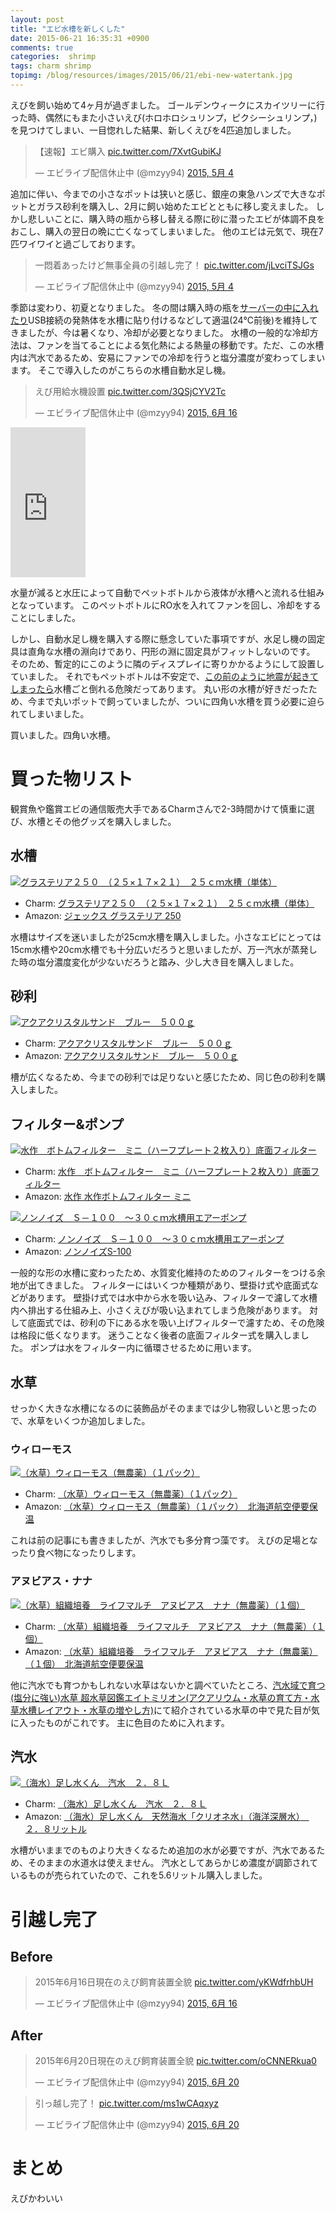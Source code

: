 ```yaml
---
layout: post
title: "エビ水槽を新しくした"
date: 2015-06-21 16:35:31 +0900
comments: true
categories:  shrimp
tags: charm shrimp
topimg: /blog/resources/images/2015/06/21/ebi-new-watertank.jpg
---
```


えびを飼い始めて4ヶ月が過ぎました。
ゴールデンウィークにスカイツリーに行った時、偶然にもまた小さいえび(ホロホロシュリンプ，ピクシーシュリンプ，)を見つけてしまい、一目惚れした結果、新しくえびを4匹追加しました。

<script async src="//platform.twitter.com/widgets.js" charset="utf-8"></script>
<blockquote class="twitter-tweet" lang="ja"><p lang="ja" dir="ltr">【速報】エビ購入 <a href="http://t.co/7XvtGubiKJ">pic.twitter.com/7XvtGubiKJ</a></p>&mdash; エビライブ配信休止中 (@mzyy94) <a href="https://twitter.com/mzyy94/status/595125289643937792">2015, 5月 4</a></blockquote>

追加に伴い、今までの小さなポットは狭いと感じ、銀座の東急ハンズで大きなポットとガラス砂利を購入し、2月に飼い始めたエビとともに移し変えました。
しかし悲しいことに、購入時の瓶から移し替える際に砂に潜ったエビが体調不良をおこし、購入の翌日の晩に亡くなってしまいました。
他のエビは元気で、現在7匹ワイワイと過ごしております。

<blockquote class="twitter-tweet" lang="ja"><p lang="ja" dir="ltr">一悶着あったけど無事全員の引越し完了！ <a href="http://t.co/jLvciTSJGs">pic.twitter.com/jLvciTSJGs</a></p>&mdash; エビライブ配信休止中 (@mzyy94) <a href="https://twitter.com/mzyy94/status/595228119708999680">2015, 5月 4</a></blockquote>

<!-- more -->

季節は変わり、初夏となりました。
冬の間は購入時の瓶を[サーバーの中に入れたり](https://twitter.com/mzyy94/status/566981294739820547)USB接続の発熱体を水槽に貼り付けるなどして適温(24℃前後)を維持してきましたが、今は暑くなり、冷却が必要となりました。
水槽の一般的な冷却方法は、ファンを当てることによる気化熱による熱量の移動です。ただ、この水槽内は汽水であるため、安易にファンでの冷却を行うと塩分濃度が変わってしまいます。
そこで導入したのがこちらの水槽自動水足し機。

<blockquote class="twitter-tweet" lang="ja"><p lang="ja" dir="ltr">えび用給水機設置 <a href="http://t.co/3QSjCYV2Tc">pic.twitter.com/3QSjCYV2Tc</a></p>&mdash; エビライブ配信休止中 (@mzyy94) <a href="https://twitter.com/mzyy94/status/610766091095183360">2015, 6月 16</a></blockquote>


<iframe src="http://rcm-fe.amazon-adsystem.com/e/cm?lt1=_blank&bc1=000000&IS2=1&bg1=FFFFFF&fc1=000000&lc1=0000FF&t=mzyy-22&o=9&p=8&l=as4&m=amazon&f=ifr&ref=ss_til&asins=B00BJEB67C" style="width:120px;height:240px;" scrolling="no" marginwidth="0" marginheight="0" frameborder="0"></iframe>


水量が減ると水圧によって自動でペットボトルから液体が水槽へと流れる仕組みとなっています。
このペットボトルにRO水を入れてファンを回し、冷却をすることにしました。

しかし、自動水足し機を購入する際に懸念していた事項ですが、水足し機の固定具は直角な水槽の淵向けであり、円形の淵に固定具がフィットしないのです。
そのため、暫定的にこのように隣のディスプレイに寄りかかるようにして設置していました。
それでもペットボトルは不安定で、[この前のように地震が起きてしまったら](https://twitter.com/mzyy94/status/602713494949994498)水槽ごと倒れる危険だってあります。
丸い形の水槽が好きだったため、今まで丸いポットで飼っていましたが、ついに四角い水槽を買う必要に迫られてしまいました。

買いました。四角い水槽。

# 買った物リスト

観賞魚や鑑賞エビの通信販売大手であるCharmさんで2-3時間かけて慎重に選び、水槽とその他グッズを購入しました。

## 水槽

[![グラステリア２５０　（２５×１７×２１）　２５ｃｍ水槽（単体）](http://www.shopping-charm.jp/pic/658/65897-1.jpg)](http://click.linksynergy.com/link?id=fUSw4lglgFk&offerid=329184.65897&type=2&murl=http%3A%2F%2Fwww.shopping-charm.jp%2FItemDetail.aspx%3FitemId%3D65897)

- Charm: [グラステリア２５０　（２５×１７×２１）　２５ｃｍ水槽（単体）](http://click.linksynergy.com/link?id=fUSw4lglgFk&offerid=329184.65897&type=2&murl=http%3A%2F%2Fwww.shopping-charm.jp%2FItemDetail.aspx%3FitemId%3D65897)
- Amazon: [ジェックス グラステリア 250](http://www.amazon.co.jp/gp/product/B004HCLJWK/ref=as_li_ss_tl?ie=UTF8&camp=247&creative=7399&creativeASIN=B004HCLJWK&linkCode=as2&tag=mzyy-22)


水槽はサイズを迷いましたが25cm水槽を購入しました。小さなエビにとっては15cm水槽や20cm水槽でも十分広いだろうと思いましたが、万一汽水が蒸発した時の塩分濃度変化が少ないだろうと踏み、少し大き目を購入しました。

## 砂利

[![アクアクリスタルサンド　ブルー　５００ｇ](http://www.shopping-charm.jp/pic/161/161847-1.jpg)](http://click.linksynergy.com/link?id=fUSw4lglgFk&offerid=329184.161847&type=2&murl=http%3A%2F%2Fwww.shopping-charm.jp%2FItemDetail.aspx%3FitemId%3D161847)

- Charm: [アクアクリスタルサンド　ブルー　５００ｇ](http://click.linksynergy.com/link?id=fUSw4lglgFk&offerid=329184.161847&type=2&murl=http%3A%2F%2Fwww.shopping-charm.jp%2FItemDetail.aspx%3FitemId%3D161847)
- Amazon: [アクアクリスタルサンド　ブルー　５００ｇ](http://www.amazon.co.jp/gp/product/B00U5OY94O/ref=as_li_ss_tl?ie=UTF8&camp=247&creative=7399&creativeASIN=B00U5OY94O&linkCode=as2&tag=mzyy-22)

槽が広くなるため、今までの砂利では足りないと感じたため、同じ色の砂利を購入しました。


## フィルター&ポンプ

[![水作　ボトムフィルター　ミニ（ハーフプレート２枚入り）底面フィルター](http://www.shopping-charm.jp/pic/170/170800-1.jpg)](http://click.linksynergy.com/link?id=fUSw4lglgFk&offerid=329184.170800&type=2&murl=http%3A%2F%2Fwww.shopping-charm.jp%2FItemDetail.aspx%3FitemId%3D170800)

- Charm: [水作　ボトムフィルター　ミニ（ハーフプレート２枚入り）底面フィルター](http://click.linksynergy.com/link?id=fUSw4lglgFk&offerid=329184.170800&type=2&murl=http%3A%2F%2Fwww.shopping-charm.jp%2FItemDetail.aspx%3FitemId%3D170800)
- Amazon: [水作 水作ボトムフィルター ミニ](http://www.amazon.co.jp/gp/product/B00XA2NGP6/ref=as_li_ss_tl?ie=UTF8&camp=247&creative=7399&creativeASIN=B00XA2NGP6&linkCode=as2&tag=mzyy-22)


[![ノンノイズ　Ｓ－１００　～３０ｃｍ水槽用エアーポンプ](http://www.shopping-charm.jp/pic/143/14310-1.jpg)](http://click.linksynergy.com/link?id=fUSw4lglgFk&offerid=329184.14310&type=2&murl=http%3A%2F%2Fwww.shopping-charm.jp%2FItemDetail.aspx%3FitemId%3D14310)

- Charm: [ノンノイズ　Ｓ－１００　～３０ｃｍ水槽用エアーポンプ](http://click.linksynergy.com/link?id=fUSw4lglgFk&offerid=329184.14310&type=2&murl=http%3A%2F%2Fwww.shopping-charm.jp%2FItemDetail.aspx%3FitemId%3D14310)
- Amazon: [ノンノイズS-100](http://www.amazon.co.jp/gp/product/B0050NIM7U/ref=as_li_ss_tl?ie=UTF8&camp=247&creative=7399&creativeASIN=B0050NIM7U&linkCode=as2&tag=mzyy-22)


一般的な形の水槽に変わったため、水質変化維持のためのフィルターをつける余地が出てきました。
フィルターにはいくつか種類があり、壁掛け式や底面式などがあります。
壁掛け式では水中から水を吸い込み、フィルターで濾して水槽内へ排出する仕組み上、小さくえびが吸い込まれてしまう危険があります。
対して底面式では、砂利の下にある水を吸い上げフィルターで濾すため、その危険は格段に低くなります。
迷うことなく後者の底面フィルター式を購入しました。
ポンプは水をフィルター内に循環させるために用います。

## 水草
せっかく大きな水槽になるのに装飾品がそのままでは少し物寂しいと思ったので、水草をいくつか追加しました。

### ウィローモス

[![（水草）ウィローモス（無農薬）（１パック）](http://www.shopping-charm.jp/pic/128/12828-1.jpg)](http://click.linksynergy.com/link?id=fUSw4lglgFk&offerid=329184.12828&type=2&murl=http%3A%2F%2Fwww.shopping-charm.jp%2FItemDetail.aspx%3FitemId%3D12828)

- Charm: [（水草）ウィローモス（無農薬）（１パック）](http://click.linksynergy.com/link?id=fUSw4lglgFk&offerid=329184.12828&type=2&murl=http%3A%2F%2Fwww.shopping-charm.jp%2FItemDetail.aspx%3FitemId%3D12828)
- Amazon: [（水草）ウィローモス（無農薬）（１パック）　北海道航空便要保温](http://www.amazon.co.jp/gp/product/B00UF4A3QW/ref=as_li_ss_tl?ie=UTF8&camp=247&creative=7399&creativeASIN=B00UF4A3QW&linkCode=as2&tag=mzyy-22)


これは前の記事にも書きましたが、汽水でも多分育つ藻です。
えびの足場となったり食べ物になったりします。

### アヌビアス・ナナ

[![（水草）組織培養　ライフマルチ　アヌビアス　ナナ（無農薬）（１個）](http://www.shopping-charm.jp/pic/431/431211-1.jpg)](http://click.linksynergy.com/link?id=fUSw4lglgFk&offerid=329184.431211&type=2&murl=http%3A%2F%2Fwww.shopping-charm.jp%2FItemDetail.aspx%3FitemId%3D431211)

- Charm: [（水草）組織培養　ライフマルチ　アヌビアス　ナナ（無農薬）（１個）](http://click.linksynergy.com/link?id=fUSw4lglgFk&offerid=329184.431211&type=2&murl=http%3A%2F%2Fwww.shopping-charm.jp%2FItemDetail.aspx%3FitemId%3D431211)
- Amazon: [（水草）組織培養　ライフマルチ　アヌビアス　ナナ（無農薬）（１個）　北海道航空便要保温](http://www.amazon.co.jp/gp/product/B00UF485KI/ref=as_li_ss_tl?ie=UTF8&camp=247&creative=7399&creativeASIN=B00UF485KI&linkCode=as2&tag=mzyy-22)



他に汽水でも育つかもしれない水草はないかと調べていたところ、[汽水域で育つ(塩分に強い)水草 超水草図鑑エイトミリオン(アクアリウム・水草の育て方・水草水槽レイアウト・水草の増やし方)](http://eightmillion.net/255/)にて紹介されている水草の中で見た目が気に入ったものがこれです。
主に色目のために入れます。

## 汽水

[![（海水）足し水くん　汽水　２．８Ｌ](http://www.shopping-charm.jp/pic/503/503740-1.jpg)](http://click.linksynergy.com/link?id=fUSw4lglgFk&offerid=329184.503740&type=2&murl=http%3A%2F%2Fwww.shopping-charm.jp%2FItemDetail.aspx%3FitemId%3D503740)

- Charm: [（海水）足し水くん　汽水　２．８Ｌ](http://click.linksynergy.com/link?id=fUSw4lglgFk&offerid=329184.503740&type=2&murl=http%3A%2F%2Fwww.shopping-charm.jp%2FItemDetail.aspx%3FitemId%3D503740)
- Amazon: [（海水）足し水くん　天然海水「クリオネ水」（海洋深層水）　２．８リットル](http://www.amazon.co.jp/gp/product/B00UF458AS/ref=as_li_ss_tl?ie=UTF8&camp=247&creative=7399&creativeASIN=B00UF458AS&linkCode=as2&tag=mzyy-22)


水槽がいままでのものより大きくなるため追加の水が必要ですが、汽水であるため、そのままの水道水は使えません。
汽水としてあらかじめ濃度が調節されているものが売られていたので、これを5.6リットル購入しました。


# 引越し完了

## Before


<blockquote class="twitter-tweet" lang="ja"><p lang="ja" dir="ltr">2015年6月16日現在のえび飼育装置全貌 <a href="http://t.co/yKWdfrhbUH">pic.twitter.com/yKWdfrhbUH</a></p>&mdash; エビライブ配信休止中 (@mzyy94) <a href="https://twitter.com/mzyy94/status/610789625393647616">2015, 6月 16</a></blockquote>

## After

<blockquote class="twitter-tweet" lang="ja"><p lang="ja" dir="ltr">2015年6月20日現在のえび飼育装置全貌 <a href="http://t.co/oCNNERkua0">pic.twitter.com/oCNNERkua0</a></p>&mdash; エビライブ配信休止中 (@mzyy94) <a href="https://twitter.com/mzyy94/status/612252163058745344">2015, 6月 20</a></blockquote>

<blockquote class="twitter-tweet" lang="ja"><p lang="ja" dir="ltr">引っ越し完了！ <a href="http://t.co/ms1wCAqxyz">pic.twitter.com/ms1wCAqxyz</a></p>&mdash; エビライブ配信休止中 (@mzyy94) <a href="https://twitter.com/mzyy94/status/612251688510976000">2015, 6月 20</a></blockquote>

# まとめ

えびかわいい
